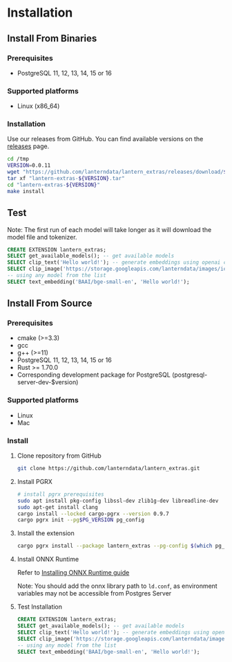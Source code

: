 # Installation

## Install From Binaries

### Prerequisites

- PostgreSQL 11, 12, 13, 14, 15 or 16

### Supported platforms

- Linux (x86_64)

### Installation

Use our releases from GitHub. You can find available versions on the [releases](https://github.com/lanterndata/lantern/releases) page.

```bash
cd /tmp
VERSION=0.0.11
wget "https://github.com/lanterndata/lantern_extras/releases/download/${VERSION}/lantern-extras-${VERSION}.tar"
tar xf "lantern-extras-${VERSION}.tar"
cd "lantern-extras-${VERSION}"
make install
```

## Test

Note: The first run of each model will take longer as it will download the model file and tokenizer.

```sql
CREATE EXTENSION lantern_extras;
SELECT get_available_models(); -- get available models
SELECT clip_text('Hello world!'); -- generate embeddings using openai clip model (textual)
SELECT clip_image('https://storage.googleapis.com/lanterndata/images/icon100x100.png'); -- generate embeddings using openai clip model (visual)
-- using any model from the list
SELECT text_embedding('BAAI/bge-small-en', 'Hello world!');
```

## Install From Source

### Prerequisites

- cmake (>=3.3)
- gcc
- g++ (>=11)
- PostgreSQL 11, 12, 13, 14, 15 or 16
- Rust >= 1.70.0
- Corresponding development package for PostgreSQL (postgresql-server-dev-$version)

### Supported platforms

- Linux
- Mac

### Install

1. Clone repository from GitHub

   ```bash
   git clone https://github.com/lanterndata/lantern_extras.git
   ```

2. Install PGRX

   ```bash
   # install pgrx prerequisites
   sudo apt install pkg-config libssl-dev zlib1g-dev libreadline-dev
   sudo apt-get install clang
   cargo install --locked cargo-pgrx --version 0.9.7
   cargo pgrx init --pg$PG_VERSION pg_config
   ```

3. Install the extension

   ```bash
   cargo pgrx install --package lantern_extras --pg-config $(which pg_config)
   ```

4. Install ONNX Runtime

   Refer to [Installing ONNX Runtime guide](/docs/lantern-cli/install-onnx-runtime)

   Note: You should add the onnx library path to `ld.conf`, as environment variables may not be accessible from Postgres Server

5. Test Installation
   ```sql
   CREATE EXTENSION lantern_extras;
   SELECT get_available_models(); -- get available models
   SELECT clip_text('Hello world!'); -- generate embeddings using openai clip model (textual)
   SELECT clip_image('https://storage.googleapis.com/lanterndata/images/icon100x100.png'); -- generate embeddings using openai clip model (visual)
   -- using any model from the list
   SELECT text_embedding('BAAI/bge-small-en', 'Hello world!');
   ```

